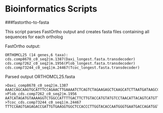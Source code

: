 Bioinformatics Scripts
==================

###fastortho-to-fasta

This script parses FastOrtho output and creates fasta files containing all sequences for each ortholog

FastOrtho output:
```
ORTHOMCL25 (14 genes,6 taxa):    cds.comp8678_c0_seq2|m.1387(Daxi_longest.fasta.transdecoder) cds.comp7262_c0_seq2|m.1956(Plob_longest.fasta.transdecoder) cds.comp73244_c0_seq1|m.24467(Tcoc_longest.fasta.transdecoder)
```

Parsed output ORTHOMCL25.fasta
```
>Daxi_comp8678_c0_seq2|m.1387
AAACCAGCAAGTGCATTTCCAGAACTTGAAAATCTCAGTCTAGAAGAGCTCAAGCATCTTAATGATAAGCCTGAAGTTATGGATACTTTAGTAACAAAAGTAGATTCGGTTAAAAAAGTAGAAGCTGAAAAAGAAGAAGT
>Plob_cds.comp7262_c0_seq2|m.1956
AATCATAGATGTAAAAGGTCTGGCCATTTTGACTTCTTGTACCATGTATGTCCTAACATTACAGTCATGTTTTGTGTTTATCTTTTCAGAACCTTACCACCACAGTTTCCAAATGAAAGACCCCTTGTCAAGGTTGCTCC
>Tcoc_cds.comp73244_c0_seq1|m.24467
TTTCCAAGTGAGAGACCGATTGTGAAGGTGGCTCCACCCTTGGTACACCAATGGGTGAATGACCAGATGGTGGTTGTGGGCTGTCCTGCAATTAATAGTTTTTACATGCACTCTAATCTGGGTAGAGCCATTGTGGATGT
```
